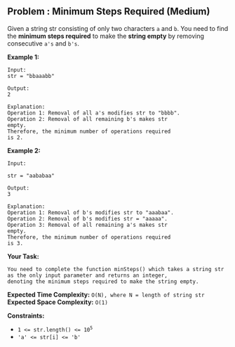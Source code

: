 ## Problem : Minimum Steps Required (Medium)

Given a string str consisting of only two characters ```a``` and ```b```. 
You need to find the **minimum steps required** to make the **string empty** by removing consecutive ```a's``` and ```b's```.

**Example 1:**
```
Input:
str = "bbaaabb"

Output:
2

Explanation:
Operation 1: Removal of all a's modifies str to "bbbb".
Operation 2: Removal of all remaining b's makes str
empty.
Therefore, the minimum number of operations required
is 2.
```

**Example 2:**
```
Input:

str = "aababaa"

Output:
3

Explanation:
Operation 1: Removal of b's modifies str to "aaabaa".
Operation 2: Removal of b's modifies str = "aaaaa".
Operation 3: Removal of all remaining a's makes str 
empty.
Therefore, the minimum number of operations required 
is 3.
```

**Your Task:**
```
You need to complete the function minSteps() which takes a string str as the only input parameter and returns an integer,
denoting the minimum steps required to make the string empty.
```

**Expected Time Complexity:** ```O(N), where N = length of string str```
**Expected Space Complexity:** ```O(1)```

**Constraints:**
<ul>
<li><code>1 <= str.length() <= 10<sup>5</sup></code></li>
<li><code>'a' <= str[i] <= 'b'</code></li>
</ul>